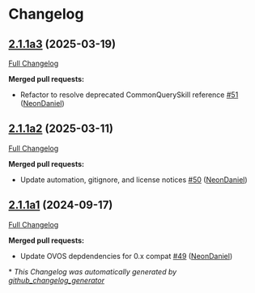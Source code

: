 # Changelog

## [2.1.1a3](https://github.com/NeonGeckoCom/skill-fallback_wolfram_alpha/tree/2.1.1a3) (2025-03-19)

[Full Changelog](https://github.com/NeonGeckoCom/skill-fallback_wolfram_alpha/compare/2.1.1a2...2.1.1a3)

**Merged pull requests:**

- Refactor to resolve deprecated CommonQuerySkill reference [\#51](https://github.com/NeonGeckoCom/skill-fallback_wolfram_alpha/pull/51) ([NeonDaniel](https://github.com/NeonDaniel))

## [2.1.1a2](https://github.com/NeonGeckoCom/skill-fallback_wolfram_alpha/tree/2.1.1a2) (2025-03-11)

[Full Changelog](https://github.com/NeonGeckoCom/skill-fallback_wolfram_alpha/compare/2.1.1a1...2.1.1a2)

**Merged pull requests:**

- Update automation, gitignore, and license notices [\#50](https://github.com/NeonGeckoCom/skill-fallback_wolfram_alpha/pull/50) ([NeonDaniel](https://github.com/NeonDaniel))

## [2.1.1a1](https://github.com/NeonGeckoCom/skill-fallback_wolfram_alpha/tree/2.1.1a1) (2024-09-17)

[Full Changelog](https://github.com/NeonGeckoCom/skill-fallback_wolfram_alpha/compare/2.1.0...2.1.1a1)

**Merged pull requests:**

- Update OVOS depdendencies for 0.x compat [\#49](https://github.com/NeonGeckoCom/skill-fallback_wolfram_alpha/pull/49) ([NeonDaniel](https://github.com/NeonDaniel))



\* *This Changelog was automatically generated by [github_changelog_generator](https://github.com/github-changelog-generator/github-changelog-generator)*
